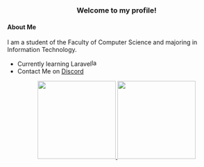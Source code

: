 <h3 align="center">Welcome to my profile!</h3>
<h4>About Me</h4>
<p>I am a student of the Faculty of Computer Science and majoring in Information Technology.</p>
<ul> 
    <li>Currently learning Laravel<img height="16" alt="laravel" src="https://static-00.iconduck.com/assets.00/laravel-icon-497x512-uwybstke.png"></li>
    <li>Contact Me on <a href="https://discordapp.com/users/597429969966071838" target="_blank">Discord</a></li>
</ul>

<p align="center">
    <a href="https://github.com/Caniscent">
        <img src="https://github-readme-stats-eight-theta.vercel.app/api?username=Caniscent&show_icons=true&theme=radical&include_all_commits=true&count_private=true" height="180em">
        <img src="https://github-readme-stats-eight-theta.vercel.app/api/top-langs/?username=Caniscent&layout=compact&langs_count=10&theme=radical" height="180em">
    </a>
</p>
